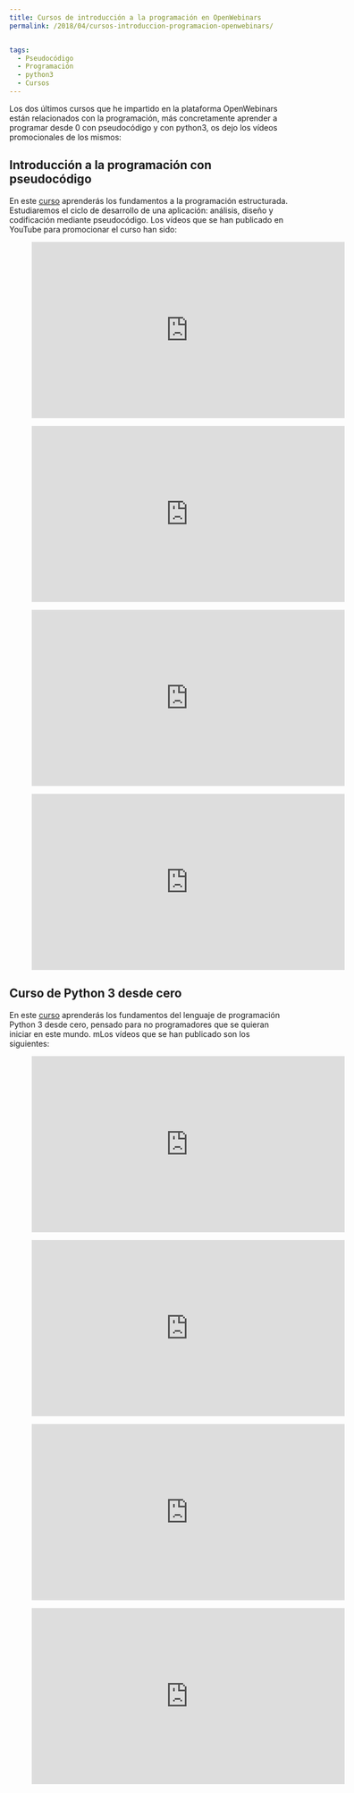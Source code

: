 ```yaml
---
title: Cursos de introducción a la programación en OpenWebinars
permalink: /2018/04/cursos-introduccion-programacion-openwebinars/


tags:
  - Pseudocódigo
  - Programación
  - python3
  - Cursos
---
```

Los dos últimos cursos que he impartido en la plataforma OpenWebinars están relacionados con la programación, más concretamente aprender a programar desde 0 con pseudocódigo y con python3, os dejo los vídeos promocionales de los mismos:

## Introducción a la programación con pseudocódigo

En este [curso](https://openwebinars.net/cursos/introduccion-programacion/) aprenderás los fundamentos a la programación estructurada. Estudiaremos el ciclo de desarrollo de una aplicación: análisis, diseño y codificación mediante pseudocódigo. Los vídeos que se han publicado en YouTube para promocionar el curso han sido:


<div id="gallery">
<figure class="half">
  <iframe width="560" height="315" src="https://www.youtube.com/embed/zhn_OPzwJlk" frameborder="0" allow="autoplay; encrypted-media" allowfullscreen></iframe>
</figure>
<figure class="half">  
  <iframe width="560" height="315" src="https://www.youtube.com/embed/M_4O5F5M6sk" frameborder="0" allow="autoplay; encrypted-media" allowfullscreen></iframe>
</figure>
<figure class="half">
  <iframe width="560" height="315" src="https://www.youtube.com/embed/xG5s96k2QsE" frameborder="0" allow="autoplay; encrypted-media" allowfullscreen></iframe>
</figure>
<figure class="half">  
  <iframe width="560" height="315" src="https://www.youtube.com/embed/9Y4V4vJFGZk" frameborder="0" allow="autoplay; encrypted-media" allowfullscreen></iframe>
</figure>
</div>


## Curso de Python 3 desde cero

En este [curso](https://openwebinars.net/cursos/python-desde-cero/) aprenderás los fundamentos del lenguaje de programación Python 3 desde cero, pensado para no programadores que se quieran iniciar en este mundo. mLos vídeos que se han publicado son los siguientes:

<div id="gallery">
<figure class="half">
  <iframe width="560" height="315" src="https://www.youtube.com/embed/0bacPSKj0q4" frameborder="0" allow="autoplay; encrypted-media" allowfullscreen></iframe>
</figure>
<figure class="half">  
  <iframe width="560" height="315" src="https://www.youtube.com/embed/0SFxScoVFeM" frameborder="0" allow="autoplay; encrypted-media" allowfullscreen></iframe>
</figure>
<figure class="half">
  <iframe width="560" height="315" src="https://www.youtube.com/embed/h2J6-03MsnQ" frameborder="0" allow="autoplay; encrypted-media" allowfullscreen></iframe>
</figure>
<figure class="half">  
  <iframe width="560" height="315" src="https://www.youtube.com/embed/2Ilq_J_R9qU" frameborder="0" allow="autoplay; encrypted-media" allowfullscreen></iframe>
</figure>
</div>
